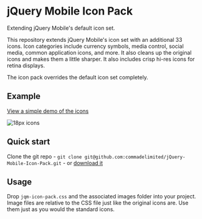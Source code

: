 # jQuery Mobile Icon Pack

Extending jQuery Mobile's default icon set.

This repository extends jQuery Mobile's icon set with an additional 33 icons. Icon categories include currency symbols, media control, social media, common application icons, and more. It also cleans up the original icons and makes them a little sharper. It also includes crisp hi-res icons for retina displays.

The icon pack overrides the default icon set completely.

## Example

[View a simple demo of the icons](http://andymatthews.net/code/jquery-mobile-icon-pack/)

![18px icons](http://andymatthews.net/code/jquery-mobile-icon-pack/images/icons-18-black-pack.png)

## Quick start

Clone the git repo - `git clone git@github.com:commadelimited/jQuery-Mobile-Icon-Pack.git` - or [download it](https://github.com/commadelimited/jQuery-Mobile-Icon-Pack/zipball/master)

## Usage
Drop `jqm-icon-pack.css` and the associated images folder into your project. Image files are relative to the CSS file just like the original icons are. Use them just as you would the standard icons.
